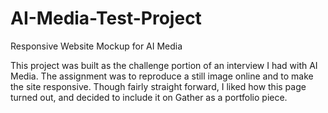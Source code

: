 # AI-Media-Test-Project
Responsive Website Mockup for AI Media

This project was built as the challenge portion of an interview I had with AI Media. The assignment was to reproduce a still image online and to make the site responsive. Though fairly straight forward, I liked how this page turned out, and decided to include it on Gather as a portfolio piece. 

